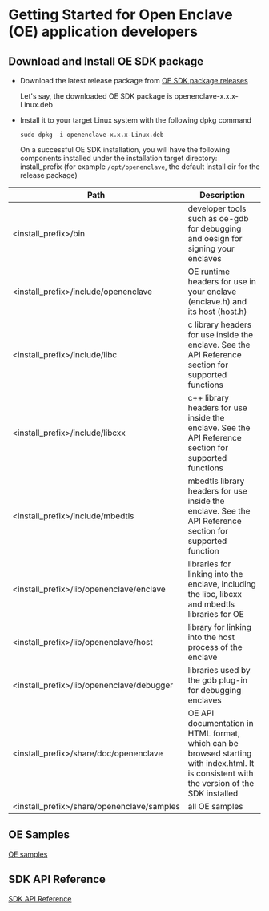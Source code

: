 Getting Started for Open Enclave (OE) application developers
========================================================

Download and Install OE SDK package
----------------------------------------------
 
 - Download the latest release package from  [OE SDK package releases](https://github.com/Microsoft/openenclave/releases)
 
   Let's say, the downloaded OE SDK package is openenclave-x.x.x-Linux.deb

 - Install it to your target Linux system with the following dpkg command

       sudo dpkg -i openenclave-x.x.x-Linux.deb

   On a successful OE SDK installation, you will have the following components installed under the installation target directory: install_prefix (for example `/opt/openenclave`, the default install dir for the release package)


| Path                                     | Description                     |
|------------------------------------------|---------------------------------|
| <install_prefix>/bin                     | developer tools such as oe-gdb for debugging and oesign for signing your enclaves |
| <install_prefix>/include/openenclave     | OE runtime headers for use in your enclave (enclave.h) and its host (host.h)                        |
| <install_prefix>/include/libc            | c library headers for use inside the enclave. See the API Reference section for supported functions|
| <install_prefix>/include/libcxx          | c++ library headers for use inside the enclave. See the API Reference section for supported functions|
| <install_prefix>/include/mbedtls         | mbedtls library headers for use inside the enclave. See the API Reference section for supported function|
| <install_prefix>/lib/openenclave/enclave | libraries for linking into the enclave, including the libc, libcxx and mbedtls libraries for OE|
| <install_prefix>/lib/openenclave/host    | library for linking into the host process of the enclave|
| <install_prefix>/lib/openenclave/debugger| libraries used by the gdb plug-in for debugging enclaves|
| <install_prefix>/share/doc/openenclave   | OE API documentation in HTML format, which can be browsed starting with index.html. It is consistent with the version of the SDK installed|
| <install_prefix>/share/openenclave/samples  | all OE samples|

  
OE Samples
-------------------------------

  [OE samples](sampedocs/README.md)
    
SDK API Reference
-------------------------------

  [SDK API Reference](APIsAvaiableToEnclave.md)


